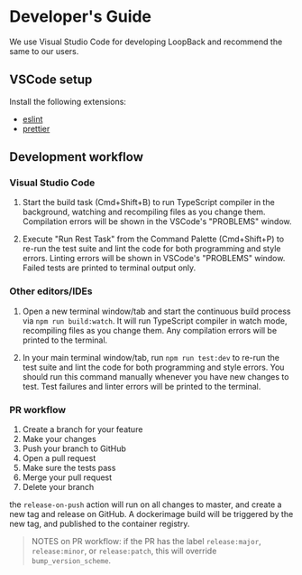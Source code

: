 # Developer's Guide

We use Visual Studio Code for developing LoopBack and recommend the same to our
users.

## VSCode setup

Install the following extensions:

- [eslint](https://marketplace.visualstudio.com/items?itemName=dbaeumer.vscode-eslint)
- [prettier](https://marketplace.visualstudio.com/items?itemName=esbenp.prettier-vscode)

## Development workflow

### Visual Studio Code

1. Start the build task (Cmd+Shift+B) to run TypeScript compiler in the
   background, watching and recompiling files as you change them. Compilation
   errors will be shown in the VSCode's "PROBLEMS" window.

2. Execute "Run Rest Task" from the Command Palette (Cmd+Shift+P) to re-run the
   test suite and lint the code for both programming and style errors. Linting
   errors will be shown in VSCode's "PROBLEMS" window. Failed tests are printed
   to terminal output only.

### Other editors/IDEs

1. Open a new terminal window/tab and start the continuous build process via
   `npm run build:watch`. It will run TypeScript compiler in watch mode,
   recompiling files as you change them. Any compilation errors will be printed
   to the terminal.

2. In your main terminal window/tab, run `npm run test:dev` to re-run the test
   suite and lint the code for both programming and style errors. You should run
   this command manually whenever you have new changes to test. Test failures
   and linter errors will be printed to the terminal.

### PR workflow

1. Create a branch for your feature
2. Make your changes
3. Push your branch to GitHub
4. Open a pull request
5. Make sure the tests pass
6. Merge your pull request
7. Delete your branch

the `release-on-push` action will run on all changes to master, and create a new tag and release on GitHub. A dockerimage build will be triggered by the new tag, and published to the container registry.

> NOTES on PR workflow: if the PR has the label `release:major`, `release:minor`, or `release:patch`, this will override `bump_version_scheme`.
